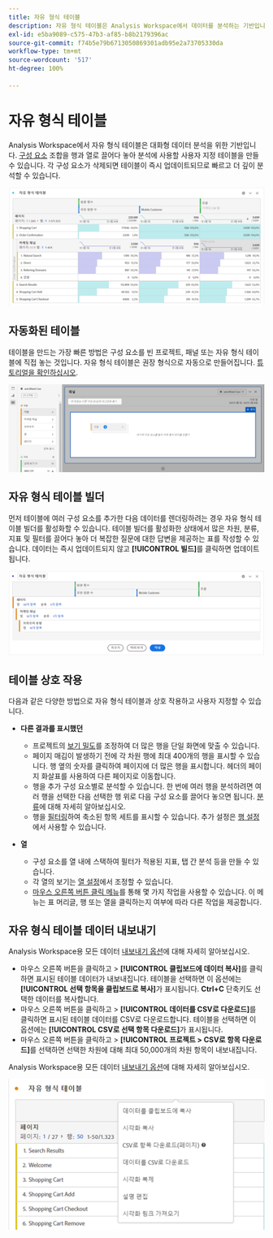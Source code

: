 ```yaml
---
title: 자유 형식 테이블
description: 자유 형식 테이블은 Analysis Workspace에서 데이터를 분석하는 기반입니다.
exl-id: e5ba9089-c575-47b3-af85-b8b2179396ac
source-git-commit: f74b5e79b6713050869301adb95e2a73705330da
workflow-type: tm+mt
source-wordcount: '517'
ht-degree: 100%

---
```


# 자유 형식 테이블

Analysis Workspace에서 자유 형식 테이블은 대화형 데이터 분석을 위한 기반입니다. [구성 요소](https://experienceleague.adobe.com/docs/analytics/analyze/analysis-workspace/components/analysis-workspace-components.html?lang=ko-KR) 조합을 행과 열로 끌어다 놓아 분석에 사용할 사용자 지정 테이블을 만들 수 있습니다. 각 구성 요소가 삭제되면 테이블이 즉시 업데이트되므로 빠르고 더 깊이 분석할 수 있습니다.

![](assets/opening-section.png)

## 자동화된 테이블

테이블을 만드는 가장 빠른 방법은 구성 요소를 빈 프로젝트, 패널 또는 자유 형식 테이블에 직접 놓는 것입니다. 자유 형식 테이블은 권장 형식으로 자동으로 만들어집니다. [튜토리얼을 확인하십시오](https://experienceleague.adobe.com/docs/analytics-learn/tutorials/analysis-workspace/building-freeform-tables/auto-build-freeform-tables-in-analysis-workspace.html?lang=ko-KR).

![](assets/automated-table.png)

## 자유 형식 테이블 빌더

먼저 테이블에 여러 구성 요소를 추가한 다음 데이터를 렌더링하려는 경우 자유 형식 테이블 빌더를 활성화할 수 있습니다. 테이블 빌더를 활성화한 상태에서 많은 차원, 분류, 지표 및 필터를 끌어다 놓아 더 복잡한 질문에 대한 답변을 제공하는 표를 작성할 수 있습니다. 데이터는 즉시 업데이트되지 않고 **[!UICONTROL 빌드]**&#x200B;를 클릭하면 업데이트됩니다.

![](assets/table-builder.png)

## 테이블 상호 작용

다음과 같은 다양한 방법으로 자유 형식 테이블과 상호 작용하고 사용자 지정할 수 있습니다.

* **다른 결과를 표시했던**
   * 프로젝트의 [보기 밀도](https://experienceleague.adobe.com/docs/analytics/analyze/analysis-workspace/build-workspace-project/view-density.html?lang=ko-KR)를 조정하여 더 많은 행을 단일 화면에 맞출 수 있습니다.
   * 페이지 매김이 발생하기 전에 각 차원 행에 최대 400개의 행을 표시할 수 있습니다. 행 옆의 숫자를 클릭하여 페이지에 더 많은 행을 표시합니다. 헤더의 페이지 화살표를 사용하여 다른 페이지로 이동합니다.
   * 행을 추가 구성 요소별로 분석할 수 있습니다. 한 번에 여러 행을 분석하려면 여러 행을 선택한 다음 선택한 행 위로 다음 구성 요소를 끌어다 놓으면 됩니다. [분류](https://experienceleague.adobe.com/docs/analytics/analyze/analysis-workspace/components/dimensions/t-breakdown-fa.html?lang=ko-KR)에 대해 자세히 알아보십시오.
   * 행을 [필터링](https://experienceleague.adobe.com/docs/analytics/analyze/analysis-workspace/visualizations/freeform-table/pagination-filtering-sorting.html?lang=ko-KR)하여 축소된 항목 세트를 표시할 수 있습니다. 추가 설정은 [행 설정](https://experienceleague.adobe.com/docs/analytics/analyze/analysis-workspace/visualizations/freeform-table/column-row-settings/table-settings.html?lang=ko-KR)에서 사용할 수 있습니다.

* **열**
   * 구성 요소를 열 내에 스택하여 필터가 적용된 지표, 탭 간 분석 등을 만들 수 있습니다.
   * 각 열의 보기는 [열 설정](https://experienceleague.adobe.com/docs/analytics/analyze/analysis-workspace/build-workspace-project/column-row-settings/column-settings.html?lang=ko-KR)에서 조정할 수 있습니다.
   * [마우스 오른쪽 버튼 클릭 메뉴](https://experienceleague.adobe.com/docs/analytics-learn/tutorials/analysis-workspace/building-freeform-tables/using-the-right-click-menu.html?lang=ko-KR)를 통해 몇 가지 작업을 사용할 수 있습니다. 이 메뉴는 표 머리글, 행 또는 열을 클릭하는지 여부에 따라 다른 작업을 제공합니다.

## 자유 형식 테이블 데이터 내보내기

Analysis Workspace용 모든 데이터 [내보내기 옵션](https://experienceleague.adobe.com/docs/analytics/analyze/analysis-workspace/curate-share/download-send.html?lang=ko-KR)에 대해 자세히 알아보십시오.

* 마우스 오른쪽 버튼을 클릭하고 > **[!UICONTROL 클립보드에 데이터 복사]**&#x200B;를 클릭하면 표시된 테이블 데이터가 내보내집니다. 테이블을 선택하면 이 옵션에는 **[!UICONTROL 선택 항목을 클립보드로 복사]**&#x200B;가 표시됩니다. **Ctrl+C** 단축키도 선택한 데이터를 복사합니다.
* 마우스 오른쪽 버튼을 클릭하고 > **[!UICONTROL 데이터를 CSV로 다운로드]**&#x200B;를 클릭하면 표시된 테이블 데이터를 CSV로 다운로드합니다. 테이블을 선택하면 이 옵션에는 **[!UICONTROL CSV로 선택 항목 다운로드]**&#x200B;가 표시됩니다.
* 마우스 오른쪽 버튼을 클릭하고 > **[!UICONTROL 프로젝트 > CSV로 항목 다운로드]**&#x200B;를 선택하면 선택한 차원에 대해 최대 50,000개의 차원 항목이 내보내집니다.

Analysis Workspace용 모든 데이터 [내보내기 옵션](https://experienceleague.adobe.com/docs/analytics/analyze/analysis-workspace/curate-share/download-send.html)에 대해 자세히 알아보십시오.

![](assets/export-options.png)
